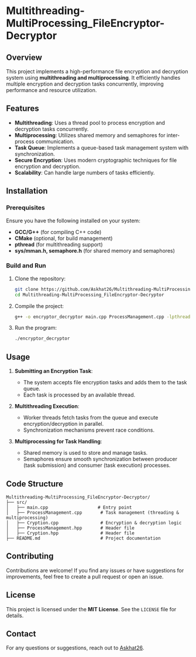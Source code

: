 # Multithreading-MultiProcessing_FileEncryptor-Decryptor

## Overview
This project implements a high-performance file encryption and decryption system using **multithreading and multiprocessing**. It efficiently handles multiple encryption and decryption tasks concurrently, improving performance and resource utilization.

## Features
- **Multithreading**: Uses a thread pool to process encryption and decryption tasks concurrently.
- **Multiprocessing**: Utilizes shared memory and semaphores for inter-process communication.
- **Task Queue**: Implements a queue-based task management system with synchronization.
- **Secure Encryption**: Uses modern cryptographic techniques for file encryption and decryption.
- **Scalability**: Can handle large numbers of tasks efficiently.

## Installation
### Prerequisites
Ensure you have the following installed on your system:
- **GCC/G++** (for compiling C++ code)
- **CMake** (optional, for build management)
- **pthread** (for multithreading support)
- **sys/mman.h, semaphore.h** (for shared memory and semaphores)

### Build and Run
1. Clone the repository:
   ```sh
   git clone https://github.com/Askhat26/Multithreading-MultiProcessing_FileEncryptor-Decryptor.git
   cd Multithreading-MultiProcessing_FileEncryptor-Decryptor
   ```
2. Compile the project:
   ```sh
   g++ -o encryptor_decryptor main.cpp ProcessManagement.cpp -lpthread -lrt
   ```
3. Run the program:
   ```sh
   ./encryptor_decryptor
   ```

## Usage
1. **Submitting an Encryption Task**:
   - The system accepts file encryption tasks and adds them to the task queue.
   - Each task is processed by an available thread.
   
2. **Multithreading Execution**:
   - Worker threads fetch tasks from the queue and execute encryption/decryption in parallel.
   - Synchronization mechanisms prevent race conditions.

3. **Multiprocessing for Task Handling**:
   - Shared memory is used to store and manage tasks.
   - Semaphores ensure smooth synchronization between producer (task submission) and consumer (task execution) processes.

## Code Structure
```
Multithreading-MultiProcessing_FileEncryptor-Decryptor/
├── src/
│   ├── main.cpp                   # Entry point
│   ├── ProcessManagement.cpp       # Task management (threading & multiprocessing)
│   ├── Cryption.cpp                # Encryption & decryption logic
│   ├── ProcessManagement.hpp       # Header file
│   ├── Cryption.hpp                # Header file
├── README.md                       # Project documentation
```

## Contributing
Contributions are welcome! If you find any issues or have suggestions for improvements, feel free to create a pull request or open an issue.

## License
This project is licensed under the **MIT License**. See the `LICENSE` file for details.

## Contact
For any questions or suggestions, reach out to [Askhat26](https://github.com/Askhat26).

